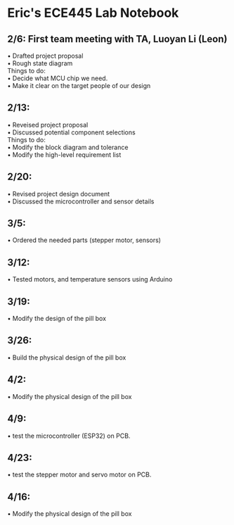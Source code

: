 # Eric's ECE445 Lab Notebook

## 2/6: First team meeting with TA, Luoyan Li (Leon)
  •  Drafted project proposal <br>
  •  Rough state diagram <br>
  Things to do: <br>
  •  Decide what MCU chip we need. <br>
  •  Make it clear on the target people of our design <br>
  
## 2/13: 
  • Reveised project proposal <br>
  • Discussed potential component selections <br>
  Things to do: <br>
  • Modify the block diagram and tolerance <br> 
  • Modify the high-level requirement list <br>

## 2/20: 
  • Revised project design document <br>
  • Discussed the microcontroller and sensor details <br>
  
## 3/5: 
  • Ordered the needed parts (stepper motor, sensors) <br>
  
## 3/12: 
  • Tested motors, and temperature sensors using Arduino <br>

## 3/19: 
  • Modify the design of the pill box <br>
## 3/26: 
  • Build the physical design of the pill box <br>
## 4/2: 
  • Modify the physical design of the pill box <br>

## 4/9: 
 • test the microcontroller (ESP32) on PCB. <br>
## 4/23:
 • test the stepper motor and servo motor on PCB. <br>
## 4/16: 
 
  • Modify the physical design of the pill box <br>



